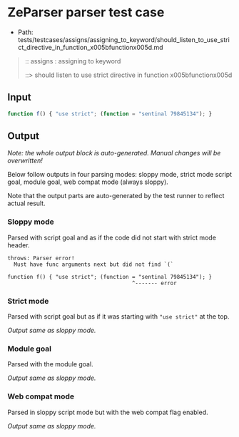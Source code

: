 # ZeParser parser test case

- Path: tests/testcases/assigns/assigning_to_keyword/should_listen_to_use_strict_directive_in_function_x005bfunctionx005d.md

> :: assigns : assigning to keyword
>
> ::> should listen to use strict directive in function x005bfunctionx005d

## Input

`````js
function f() { "use strict"; (function = "sentinal 79845134"); }
`````

## Output

_Note: the whole output block is auto-generated. Manual changes will be overwritten!_

Below follow outputs in four parsing modes: sloppy mode, strict mode script goal, module goal, web compat mode (always sloppy).

Note that the output parts are auto-generated by the test runner to reflect actual result.

### Sloppy mode

Parsed with script goal and as if the code did not start with strict mode header.

`````
throws: Parser error!
  Must have func arguments next but did not find `(`

function f() { "use strict"; (function = "sentinal 79845134"); }
                                       ^------- error
`````

### Strict mode

Parsed with script goal but as if it was starting with `"use strict"` at the top.

_Output same as sloppy mode._

### Module goal

Parsed with the module goal.

_Output same as sloppy mode._

### Web compat mode

Parsed in sloppy script mode but with the web compat flag enabled.

_Output same as sloppy mode._
